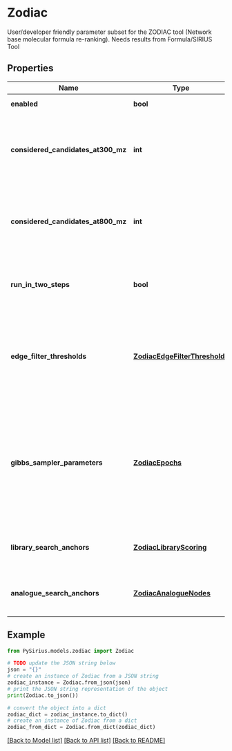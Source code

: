 # Zodiac

User/developer friendly parameter subset for the ZODIAC tool (Network base molecular formula re-ranking).  Needs results from Formula/SIRIUS Tool

## Properties

Name | Type | Description | Notes
------------ | ------------- | ------------- | -------------
**enabled** | **bool** | tags whether the tool is enabled | [optional] 
**considered_candidates_at300_mz** | **int** | Maximum number of candidate molecular formulas (fragmentation trees computed by SIRIUS) per compound which are considered by ZODIAC for compounds below 300 m/z. | [optional] 
**considered_candidates_at800_mz** | **int** | Maximum number of candidate molecular formulas (fragmentation trees computed by SIRIUS) per compound which are considered by ZODIAC for compounds above 800 m/z. | [optional] 
**run_in_two_steps** | **bool** | As default ZODIAC runs a 2-step approach. First running &#39;good quality compounds&#39; only, and afterwards including the remaining. | [optional] 
**edge_filter_thresholds** | [**ZodiacEdgeFilterThresholds**](ZodiacEdgeFilterThresholds.md) | thresholdFilter &#x3D; Defines the proportion of edges of the complete network which will be ignored.  minLocalConnections &#x3D; Minimum number of compounds to which at least one candidate per compound must be connected to. | [optional] 
**gibbs_sampler_parameters** | [**ZodiacEpochs**](ZodiacEpochs.md) | iterations: \&quot;Number of epochs to run the Gibbs sampling. When multiple Markov chains are computed, all chains&#39; iterations sum up to this value.\&quot;  burnInPeriod: \&quot;Number of epochs considered as &#39;burn-in period&#39;.  numberOfMarkovChains: Number of separate Gibbs sampling runs. | [optional] 
**library_search_anchors** | [**ZodiacLibraryScoring**](ZodiacLibraryScoring.md) | Configure the use of identity spectral library search results as anchors in ZODIAC network | [optional] 
**analogue_search_anchors** | [**ZodiacAnalogueNodes**](ZodiacAnalogueNodes.md) | Configure the use of analogue spectral library search results as anchors in ZODIAC network | [optional] 

## Example

```python
from PySirius.models.zodiac import Zodiac

# TODO update the JSON string below
json = "{}"
# create an instance of Zodiac from a JSON string
zodiac_instance = Zodiac.from_json(json)
# print the JSON string representation of the object
print(Zodiac.to_json())

# convert the object into a dict
zodiac_dict = zodiac_instance.to_dict()
# create an instance of Zodiac from a dict
zodiac_from_dict = Zodiac.from_dict(zodiac_dict)
```
[[Back to Model list]](../README.md#documentation-for-models) [[Back to API list]](../README.md#documentation-for-api-endpoints) [[Back to README]](../README.md)


